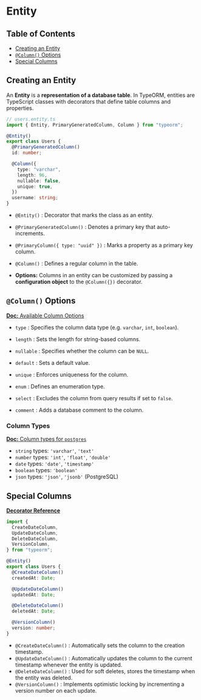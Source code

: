 # Entity

## Table of Contents

- [Creating an Entity](#creating-an-entity)
- [`@Column()` Options](#column-options)
- [Special Columns](#special-columns)

## Creating an Entity

An **Entity** is a **representation of a database table**. In TypeORM, entities are TypeScript classes with decorators that define table columns and properties.

```ts
// users.entity.ts
import { Entity, PrimaryGeneratedColumn, Column } from "typeorm";

@Entity()
export class Users {
  @PrimaryGeneratedColumn()
  id: number;

  @Column({
    type: "varchar",
    length: 96,
    nullable: false,
    unique: true,
  })
  username: string;
}
```

- `@Entity()` : Decorator that marks the class as an entity.

- `@PrimaryGeneratedColumn()` : Denotes a primary key that auto-increments.

- `@PrimaryColumn({ type: "uuid" })` : Marks a property as a primary key column.

- `@Column()` : Defines a regular column in the table.

- **Options:** Columns in an entity can be customized by passing a **configuration object** to the `@Column({})` decorator.

## `@Column()` Options

[**Doc:** Available Column Options](https://typeorm.io/entities#column-options)

- `type` : Specifies the column data type (e.g. `varchar`, `int`, `boolean`).

- `length` : Sets the length for string-based columns.

- `nullable` : Specifies whether the column can be `NULL`.

- `default` : Sets a default value.

- `unique` : Enforces uniqueness for the column.

- `enum` : Defines an enumeration type.

- `select` : Excludes the column from query results if set to `false`.

- `comment` : Adds a database comment to the column.

### Column Types

[**Doc:** Column types for `postgres`](https://typeorm.io/entities#column-types-for-postgres)

- `string` types: `'varchar'`, `'text'`
- `number` types: `'int'`, `'float'`, `'double'`
- `date` types: `'date'`, `'timestamp'`
- `boolean` types: `'boolean'`
- `json` types: `'json'`, `'jsonb'` (PostgreSQL)

## Special Columns

[**Decorator Reference**](https://orkhan.gitbook.io/typeorm/docs/decorator-reference)

```ts
import {
  CreateDateColumn,
  UpdateDateColumn,
  DeleteDateColumn,
  VersionColumn,
} from "typeorm";

@Entity()
export class Users {
  @CreateDateColumn()
  createdAt: Date;

  @UpdateDateColumn()
  updatedAt: Date;

  @DeleteDateColumn()
  deletedAt: Date;

  @VersionColumn()
  version: number;
}
```

- `@CreateDateColumn()` : Automatically sets the column to the creation timestamp.
- `@UpdateDateColumn()` : Automatically updates the column to the current timestamp whenever the entity is updated.
- `@DeleteDateColumn()` : Used for soft deletes, stores the timestamp when the entity was deleted.
- `@VersionColumn()` : Implements optimistic locking by incrementing a version number on each update.
